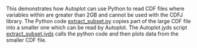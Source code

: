 This demonstrates how Autoplot can use Python to read CDF files where variables within are greater than
2GB and cannot be used with the CDFJ library.  The Python code [extract_subset.py](extract_subset.py) copies part of the
large CDF file into a smaller one which can be read by Autoplot.  The Autoplot jyds script 
[extract_subset.jyds](extract_subset.jyds) calls the python code and then plots data from the smaller CDF file.
